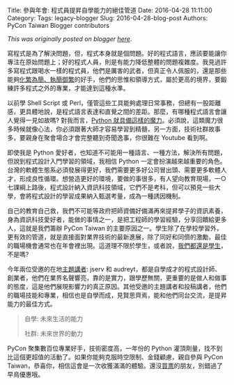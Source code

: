 Title: 參與年會: 程式員提昇自學能力的絕佳管道
Date: 2016-04-28 11:11:00
Category:
Tags: legacy-blogger
Slug: 2016-04-28-blog-post
Authors: PyCon Taiwan Blogger contributors

*This was originally posted on blogger [here](https://pycontw.blogspot.com/2016/04/blog-post.html)*.

<!--more-->

寫程式是為了解決問題，但，程式本身就是個問題。好的程式語言，應該要能讓你專注在原始問題上；好的程式人員，則是有能力降低整體的問題複雜度。我見過許多寫程式跟喝水一樣的程式員，他們是厲害的武者，但真正令人佩服的，還是那些能夠[化繁為簡、執簡御繁](https://plus.google.com/+TsungWeiHu/posts/1eMUQFq2iyt)的好手，他們的思惟和領導方式，屬於更高的境界，要鍛練許多程式之外的專業，才能達到這種水準。


以前學 Shell Script 或 Perl，僅管這些工具能夠處理日常事務，但總有一股距離感，更具體地說，是程式語言表達和直覺之間的差距。那麼，有哪種程式語言會讓人覺得一見如故嗎? 對我而言，[Python 就具備這樣的魔力](http://www.artima.com/intv/aboutme.html)。必須說，這類魔力很多時候就像心法，你必須跟著大師才容易學習到精髓，另一方面，技術社群故事多，要親身在聚會場合才會完整聽到奇聞逸事，你很難在 Youtube 看到啊。


即使我是 Python 愛好者，也知道不可能用一種語言、一種方法，解決所有問題，但說到程式設計入門學習的領域，我相信 Python 一定會扮演越來越重要的角色。台灣的軟體生態系必須發展得更好，我們需要更多好公司冒出頭、需要更多軟體人才，形成良性循環。想營造更好的環境，要做的事很多，有人望向教育現場，一○七課綱上路後，程式設計納入資訊科技領域，它們不是考科，但可以預見一些大學，會將程式設計的學習成果納入甄選考量，成為一種誘因機制。


自己的教育自己救，我們不可能等政府把師資備好備滿再來提昇學子的資訊素養，身為資訊科技愛好者，能做的事情之一，是把工程師的學習經驗，分享回饋給更多人，這就是我們籌辦 PyCon Taiwan 的主要原因之一。學生除了在學校學習外，更有效的管道，就是直接面對業界技術的最新進展，除了同好和同儕的激勵，最佳的職場機會通常也在年會裡出現。這道理不限於學生，或者說，[我們都還是學生](https://www.youtube.com/watch?v=InVlFJ5cOgc)，不是嗎?


今年兩位受邀的在地[主題講者](http://tw.pycon.org/2016/events/keynotes/): jserv 和 audreyt，都是自學成才的程式設計師、創業者，他們在業界名聲響亮，靠的是實力，跟學歷無關，更重要的是做人和做事的態度，這是他們展現影響力的真正原因。其他受邀的主題講者和投稿講者，他們的職場技能和專業，相信也是自學而成，見賢思齊焉，能和他們同台交流，是提昇能力的最佳方式。

>
> 自學: 未來生活的能力  
>
> 社群: 未來世界的動力


PyCon 聚集數百位專業好手，技術密度高，一年份的 Python 灌頂劑量，找不到比這個更超值的活動了。如果你能夠克服時空限制、金錢顧慮，親自參與 PyCon Taiwan，恭喜你，相信這會是一次收獲滿滿的體驗。還沒[買票](http://tw.pycon.org/2016/registration/ticket-info/)的朋友，別錯過了早鳥優惠哦。
